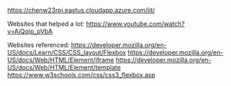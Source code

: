https://chenw23rpi.eastus.cloudapp.azure.com/iit/

Websites that helped a lot:
https://www.youtube.com/watch?v=AiQqip_pVbA

Websites referenced:
https://developer.mozilla.org/en-US/docs/Learn/CSS/CSS_layout/Flexbox
https://developer.mozilla.org/en-US/docs/Web/HTML/Element/iframe
https://developer.mozilla.org/en-US/docs/Web/HTML/Element/template
https://www.w3schools.com/css/css3_flexbox.asp

